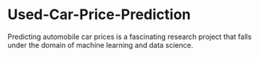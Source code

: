 # Used-Car-Price-Prediction

Predicting automobile car prices is a fascinating research project that falls under the domain of machine learning and data science.
